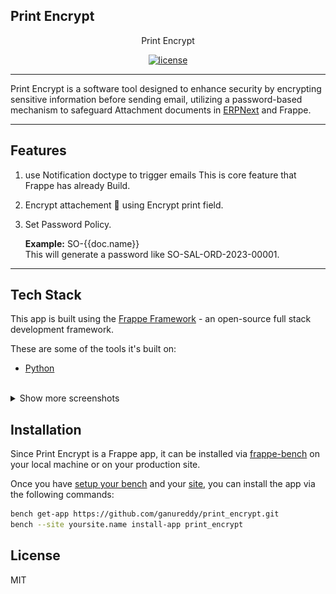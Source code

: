 ## Print Encrypt

<p align="center">
  Print Encrypt
</p>
<p align="center">
  <a href="https://github.com/The-Commit-Company/Raven/blob/main/LICENSE">
    <img alt="license" src="https://img.shields.io/badge/license-MIT-blue">
  </a>
</p>



<hr>

 Print Encrypt is a software tool designed to enhance security by encrypting sensitive information before sending email, utilizing a password-based mechanism to safeguard Attachment documents in [ERPNext](https://erpnext.com) and Frappe.

<hr>

## Features

1. use Notification doctype to trigger emails This is core feature that Frappe has already Build. 
1. Encrypt attachement 📑 using 
Encrypt print field.
2. Set Password Policy.

    <b>Example:</b> SO-{{doc.name}}<br>This will generate a password like SO-SAL-ORD-2023-00001.

<hr>

## Tech Stack

This app is built using the [Frappe Framework](https://frappeframework.com) - an open-source full stack development framework. 

These are some of the tools it's built on:
- [Python](https://www.python.org)
<br>


<details>
  <summary>Show more screenshots</summary>
  

 
<p align="center">
    <figure>
        <img width="1402" src="print_encrypt/public/Screenshot from 2024-01-28 23-53-14.png" alt="Private Channel" />
         <figcaption align="center">
            <b>attachement Secure and Password based</b>
        </figcaption>
    </figure>
</p>

</details>



## Installation

Since Print Encrypt is a Frappe app, it can be installed via [frappe-bench](https://frappeframework.com/docs/v14/user/en/bench) on your local machine or on your production site.

Once you have [setup your bench](https://frappeframework.com/docs/v14/user/en/installation) and your [site](https://frappeframework.com/docs/v14/user/en/tutorial/install-and-setup-bench), you can install the app via the following commands:

```bash
bench get-app https://github.com/ganureddy/print_encrypt.git
bench --site yoursite.name install-app print_encrypt
```



## License

MIT